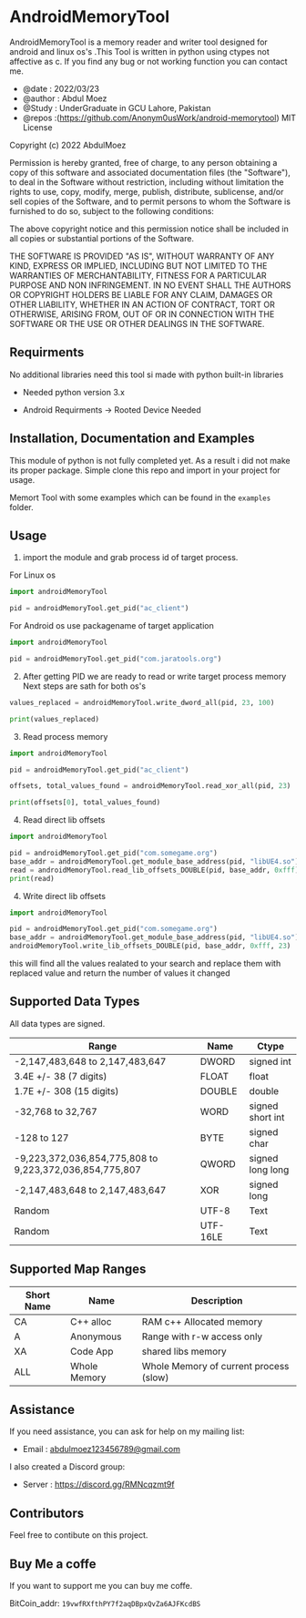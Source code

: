AndroidMemoryTool
====


AndroidMemoryTool is a memory reader and writer tool designed for android and linux os's 
.This Tool is written in python using ctypes not affective as c.
If you find any bug or not working function you can contact me. 

 *  @date   : 2022/03/23
 *  @author : Abdul Moez
 *  @Study  : UnderGraduate in GCU Lahore, Pakistan
 *  @repos  :(https://github.com/Anonym0usWork/android-memorytool)
 MIT License

 Copyright (c) 2022 AbdulMoez

 Permission is hereby granted, free of charge, to any person obtaining a copy
 of this software and associated documentation files (the "Software"), to deal
 in the Software without restriction, including without limitation the rights
 to use, copy, modify, merge, publish, distribute, sublicense, and/or sell
 copies of the Software, and to permit persons to whom the Software is
 furnished to do so, subject to the following conditions:

 The above copyright notice and this permission notice shall be included in all
 copies or substantial portions of the Software.

 THE SOFTWARE IS PROVIDED "AS IS", WITHOUT WARRANTY OF ANY KIND, EXPRESS OR
 IMPLIED, INCLUDING BUT NOT LIMITED TO THE WARRANTIES OF MERCHANTABILITY,
 FITNESS FOR A PARTICULAR PURPOSE AND NON INFRINGEMENT. IN NO EVENT SHALL THE
 AUTHORS OR COPYRIGHT HOLDERS BE LIABLE FOR ANY CLAIM, DAMAGES OR OTHER
 LIABILITY, WHETHER IN AN ACTION OF CONTRACT, TORT OR OTHERWISE, ARISING FROM,
 OUT OF OR IN CONNECTION WITH THE SOFTWARE OR THE USE OR OTHER DEALINGS IN THE
 SOFTWARE.


Requirments
-----------
No additional libraries need this tool si made with python built-in libraries

* Needed python version 3.x

* Android Requirments -> Rooted Device Needed

Installation, Documentation and Examples
----------------------------------------

This module of python is not fully completed yet. As a result i did not make its proper package.
Simple clone this repo and import in your project for usage.

Memort Tool with some examples which can be found in the `examples` folder.

## Usage
1. import the module and grab process id of target process.

For Linux os
```py
import androidMemoryTool

pid = androidMemoryTool.get_pid("ac_client")
```

For Android os use packagename of target application
```py
import androidMemoryTool

pid = androidMemoryTool.get_pid("com.jaratools.org")
```

2. After getting PID we are ready to read or write target process memory
Next steps are sath for both os's

```py
values_replaced = androidMemoryTool.write_dword_all(pid, 23, 100)

print(values_replaced)
```

3. Read process memory

```py
import androidMemoryTool

pid = androidMemoryTool.get_pid("ac_client")

offsets, total_values_found = androidMemoryTool.read_xor_all(pid, 23)

print(offsets[0], total_values_found)
```

4. Read direct lib offsets
```py
import androidMemoryTool

pid = androidMemoryTool.get_pid("com.somegame.org")
base_addr = androidMemoryTool.get_module_base_address(pid, "libUE4.so")
read = androidMemoryTool.read_lib_offsets_DOUBLE(pid, base_addr, 0xfff)
print(read)
```

4. Write direct lib offsets
```py
import androidMemoryTool

pid = androidMemoryTool.get_pid("com.somegame.org")
base_addr = androidMemoryTool.get_module_base_address(pid, "libUE4.so")
androidMemoryTool.write_lib_offsets_DOUBLE(pid, base_addr, 0xfff, 23)

```

this will find all the values realated to your search and replace them with replaced value
and return the number of values it changed

Supported Data Types
-------------------
All data types are signed.

| **Range** | **Name** |  **Ctype** |
| ------- | -------- | ------------|
| -2,147,483,648 to 2,147,483,647 | DWORD | signed int 
| 3.4E +/- 38 (7 digits) | FLOAT | float
| 1.7E +/- 308 (15 digits) | DOUBLE | double
| -32,768 to 32,767 | WORD | signed short int
| -128 to 127 | BYTE | signed char
| -9,223,372,036,854,775,808 to 9,223,372,036,854,775,807 | QWORD | signed long long
| -2,147,483,648 to 2,147,483,647 | XOR | signed long
| Random | UTF-8 | Text
| Random | UTF-16LE | Text

Supported Map Ranges
--------------------
| **Short Name** | **Name** |  **Description** |
| ------- | -------- | ------------|
| CA | C++ alloc | RAM c++ Allocated memory
| A  | Anonymous | Range with r-w access only
| XA | Code App  | shared libs memory
| ALL | Whole Memory | Whole Memory of current process (slow)


Assistance
----------
If you need assistance, you can ask for help on my mailing list:

* Email      : abdulmoez123456789@gmail.com

I also created a Discord group:

* Server     : https://discord.gg/RMNcqzmt9f


## Contributors

Feel free to contibute on this project.


Buy Me a coffe
--------------
If you want to support me you can buy me coffe.

BitCoin_addr: ``` 19vwfRXfthPY7f2aqDBpxQvZa6AJFKcdBS ```



